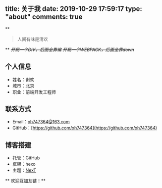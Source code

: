 title: 关于我
date: 2019-10-29 17:59:17
type: "about"
comments: true
---
** <blockquote class="blockquote-center">人间有味是清欢</blockquote> **
~~_开局一个DIV，后面全靠编_~~
~~_开局一个WEBPACK，后面全靠down_~~

## 个人信息

- 姓名：谢欢
- 城市：北京
- 职业：前端开发工程师

## 联系方式

- Email：xh747364@163.com
- GitHub：[https://github.com/xh747364](https://github.com/xh747364)

## 博客搭建

- 托管：GitHub
- 框架：hexo
- 主题：[NexT](https://theme-next.iissnan.com/)

** 欢迎互加友链！**